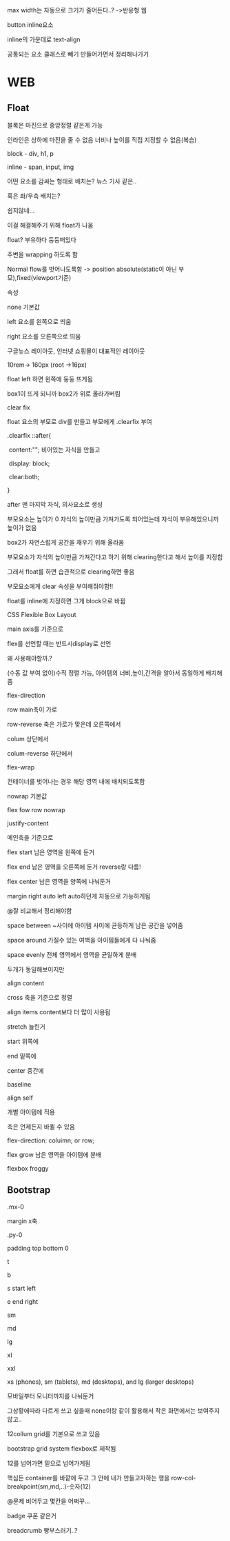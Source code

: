 max width는 자동으로 크기가 줄어든다..? ->반응형 웹

button inline요소

inline의 가운데로 text-align

공통되는 요소 클래스로 빼기 만들어가면서 정리해나가기



# WEB

## Float

블록은 마진으로 중앙정렬 같은게 가능

인라인은 상하에 마진을 줄 수 없음 너비나 높이를 직접 지정할 수 없음(복습)

block - div, h1, p

inline - span, input, img



어떤 요소를 감싸는 형태로 배치는? 뉴스 기사 같은..

혹은 좌/우측 배치는?

쉽지않네...

이걸 해결해주기 위해 float가 나옴

float? 부유하다 둥둥떠있다

주변을 wrapping 하도록 함

Normal flow를 벗어나도록함 -> position absolute(static이 아닌 부모),fixed(viewport기준)

속성

none 기본값

left 요소를 왼쪽으로 띄움

right 요소를 오른쪽으로 띄움

구글뉴스 레이아웃, 인터넷 쇼핑몰이 대표적인 레이아웃

10rem-> 160px (root ->16px)

float left 하면 왼쪽에 둥둥 뜨게됨

box1이 뜨게 되니까 box2가 위로 올라가버림

clear fix

float 요소의 부모로 div를 만들고 부모에게 .clearfix 부여

.clearfix ::after{

​	content:""; 비어있는 자식을 만들고

​	display: block;

​	clear:both;

}

after 맨 마지막 자식, 의사요소로 생성

부모요소는 높이가 0 자식의 높이만큼 가져가도록 되어있는데 자식이 부유해있으니까 높이가 없음

box2가 자연스럽게 공간을 채우기 위해 올라옴

부모요소가 자식의 높이만큼 가져간다고 하기 위해 clearing한다고 해서 높이를 지정함

그래서 float를 하면 습관적으로  clearing하면 좋음

부모요소에게 clear 속성을 부여해줘야함!!

float를 inline에 지정하면 그게 block으로 바뀜



CSS Flexible Box Layout

main axis를 기준으로

flex를 선언할 때는 반드시display로 선언

왜 사용해야할까.? 

(수동 값 부여 없이)수직 정렬 가능, 아이템의 너비,높이,간격을 알아서  동일하게 배치해줌

flex-direction

row main축이 가로 

row-reverse 축은 가로가 맞은데 오른쪽에서

colum 상단에서

colum-reverse 하단에서

flex-wrap 

컨테이너를 벗어나는 경우 해당 영역 내에 배치되도록함

nowrap 기본값

flex fow row nowrap



justify-content

메인축을 기준으로 

flex start 남은 영역을 왼쪽에 둔거

flex end 남은 영역을 오른쪽에 둔거 reverse랑 다름!

flex center 남은 영역을 양쪽에 나눠둔거

margin right auto left auto하던게 자동으로 가능하게됨

@잘 비교해서 정리해야함

space between ~사이에 아이템 사이에 균등하게 남은 공간을 넣어줌

space around  가질수 있는 여백을 아이템들에게 다 나눠줌

space evenly 전체 영역에서 영역을 균일하게 분배

두개가 동일해보이지만



align content

cross 축을 기준으로 정렬 

align items content보다 더 많이 사용됨

stretch 늘린거

start 위쪽에

end 밑쪽에

center 중간에

baseline 

align self

개별 아이템에 적용



축은 언제든지 바뀔 수 있음

flex-direction: coluimn; or row;

flex grow 남은 영역을 아이템에 분배



flexbox froggy



## Bootstrap

.mx-0

margin x축

.py-0

padding top bottom 0

t

b

s start left

e end right



sm

md

lg

xl

xxl

xs (phones), sm (tablets), md (desktops), and lg (larger desktops)



모바일부터 모니터까지를 나눠둔거 

그상황에따라 다르게 쓰고 싶을때 none이랑 같이 활용해서 작은 화면에서는 보여주지 않고..



12collum grid를 기본으로 쓰고 있음

bootstrap grid system flexbox로 제작됨

12를 넘어가면 밑으로 넘어가게됨

핵심든 container를 바깥에 두고  그 안에 내가 만들고자하는 행을 row-col- breakpoint(sm,md,..)-숫자(12)

@문제 비어두고 몇칸을 어쩌꾸...



badge 쿠폰 같은거

breadcrumb 빵부스러기..?



